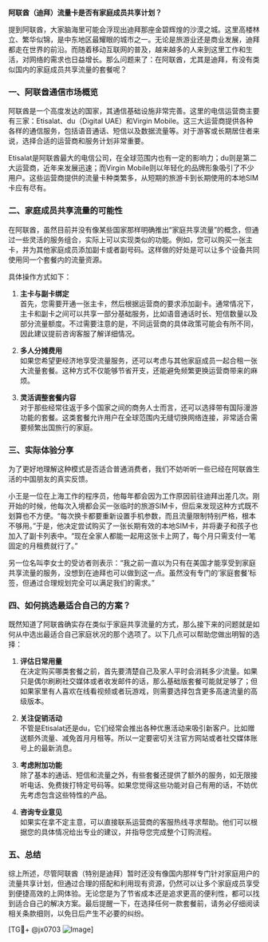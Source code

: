**阿联酋（迪拜）流量卡是否有家庭成员共享计划？**

提到阿联酋，大家脑海里可能会浮现出迪拜那座金碧辉煌的沙漠之城。这里高楼林立、繁华似锦，是中东地区最耀眼的城市之一。无论是旅游业还是商业发展，迪拜都走在世界的前沿。而随着移动互联网的普及，越来越多的人来到这里工作和生活，对网络的需求也日益增长。那么问题来了：在阿联酋，尤其是迪拜，有没有类似国内的家庭成员共享流量的套餐呢？

### 一、阿联酋通信市场概览

阿联酋是一个高度发达的国家，其通信基础设施非常完善。这里的电信运营商主要有三家：Etisalat、du（Digital UAE）和Virgin Mobile。这三大运营商提供各种各样的通信服务，包括语音通话、短信以及数据流量等。对于游客或长期居住者来说，选择合适的运营商和服务计划非常重要。

Etisalat是阿联酋最大的电信公司，在全球范围内也有一定的影响力；du则是第二大运营商，近年来发展迅速；而Virgin Mobile则以年轻化的品牌形象吸引了不少用户。这些运营商提供的流量卡种类繁多，从短期的旅游卡到长期使用的本地SIM卡应有尽有。

### 二、家庭成员共享流量的可能性

在阿联酋，虽然目前并没有像某些国家那样明确推出“家庭共享流量”的概念，但通过一些灵活的服务组合，实际上可以实现类似的功能。例如，您可以购买一张主卡，并为其他家庭成员添加副卡或者副号码。这样做的好处是可以让多个设备共同使用同一个套餐内的流量资源。

具体操作方式如下：

1. **主卡与副卡绑定**  
   首先，您需要开通一张主卡，然后根据运营商的要求添加副卡。通常情况下，主卡和副卡之间可以共享一部分基础服务，比如语音通话时长、短信数量以及部分流量额度。不过需要注意的是，不同运营商的具体政策可能会有所不同，因此建议提前咨询客服了解详细情况。

2. **多人分摊费用**  
   如果您希望更经济地享受流量服务，还可以考虑与其他家庭成员一起合租一张大流量套餐。这种方式不仅能够节省开支，还能避免频繁更换运营商带来的麻烦。

3. **灵活调整套餐内容**  
   对于那些经常往返于多个国家之间的商务人士而言，还可以选择带有国际漫游功能的套餐。这类套餐允许用户在全球范围内无缝切换网络连接，非常适合需要频繁出国旅行的家庭。

### 三、实际体验分享

为了更好地理解这种模式是否适合普通消费者，我们不妨听听一些已经在阿联酋生活的中国朋友的真实反馈。

小王是一位在上海工作的程序员，他每年都会因为工作原因前往迪拜出差几次。刚开始的时候，他每次入境都会买一张临时的旅游SIM卡，但后来发现这种方式既不划算也不方便。“每次换卡都要重新设置手机参数，而且流量限制特别严格，根本不够用。”于是，他决定尝试购买了一张长期有效的本地SIM卡，并将妻子和孩子也加入了副卡列表中。“现在全家人都能一起用这张卡上网了，每个月只需支付一笔固定的月租费就行了。”

另一位名叫李女士的受访者则表示：“我之前一直以为只有在美国才能享受到家庭共享流量的服务，没想到在迪拜也可以做到这一点。虽然没有专门的‘家庭套餐’标签，但通过合理规划完全可以满足我们的需求。”

### 四、如何挑选最适合自己的方案？

既然知道了阿联酋确实存在类似于家庭共享流量的方式，那么接下来的问题就是如何从中选出最适合自己家庭状况的那个选项了。以下几点可以帮助您做出明智的选择：

1. **评估日常用量**  
   在决定购买哪类套餐之前，首先要清楚自己及家人平时会消耗多少流量。如果只是偶尔刷刷社交媒体或者收发邮件的话，那么基础版套餐可能就足够了；但如果家里有人喜欢在线看视频或者玩游戏，则需要选择包含更多高速流量的高级版本。

2. **关注促销活动**  
   不管是Etisalat还是du，它们经常会推出各种优惠活动来吸引新客户。比如赠送额外流量、减免首月月租等。所以一定要密切关注官方网站或者社交媒体账号上的最新消息。

3. **考虑附加功能**  
   除了基本的通话、短信和流量之外，有些套餐还提供了额外的服务，如无限接听电话、免费拨打特定号码等。如果您觉得这些功能对自己有用的话，不妨优先考虑包含这些特性的产品。

4. **咨询专业意见**  
   如果实在拿不定主意，可以直接联系运营商的客服热线寻求帮助。他们可以根据您的具体情况给出专业的建议，并指导您完成整个订购流程。

### 五、总结

综上所述，尽管阿联酋（特别是迪拜）暂时还没有像国内那样专门针对家庭用户的流量共享计划，但通过合理的搭配和利用现有资源，仍然可以让多个家庭成员享受到便捷高效的上网体验。无论您是为了节省成本还是追求更高的便利性，都可以找到适合自己的解决方案。最后提醒一下，在选择任何一款套餐前，请务必仔细阅读相关条款细则，以免日后产生不必要的纠纷。

[TG💪+ @jx0703 ![Image](https://github.com/user-attachments/assets/dbca1d08-cadb-493c-b0ec-ad6f7a83f270)]